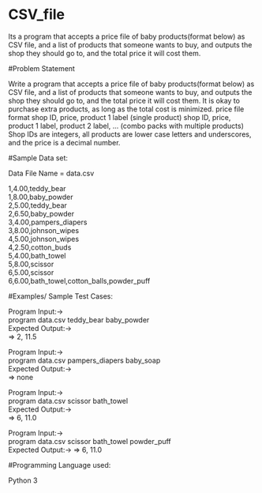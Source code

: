 # CSV_file
Its a program that accepts a price file of baby products(format below) as CSV file, and a list of products that someone wants to buy, and outputs the shop they should go to, and the total price it will cost them.

#Problem Statement

Write a program that accepts a price file of baby products(format below) as CSV file, and a list of products that someone wants to buy, and outputs the shop they should go to, and the total price it will cost them. It is okay to purchase extra products, as long as the total cost is minimized.
price file format
shop ID, price, product 1 label (single product)
shop ID, price, product 1 label, product 2 label, ... (combo packs with multiple products)
Shop IDs are integers, all products are lower case letters and underscores, and the price is a decimal number.

#Sample Data set:

Data File Name = data.csv

1,4.00,teddy_bear   
1,8.00,baby_powder  
2,5.00,teddy_bear  
2,6.50,baby_powder  
3,4.00,pampers_diapers  
3,8.00,johnson_wipes  
4,5.00,johnson_wipes  
4,2.50,cotton_buds  
5,4.00,bath_towel  
5,8.00,scissor  
6,5.00,scissor  
6,6.00,bath_towel,cotton_balls,powder_puff   
  
#Examples/ Sample Test Cases:  
  
Program Input:->  
program data.csv teddy_bear baby_powder  
Expected Output:->  
=> 2, 11.5  
  
Program Input:->  
program data.csv pampers_diapers baby_soap  
Expected Output:->  
=> none  
  
Program Input:->  
program data.csv scissor bath_towel  
Expected Output:->  
=> 6, 11.0  
  
Program Input:->  
program data.csv scissor bath_towel powder_puff  
Expected Output:->
=> 6, 11.0

#Programming Language used:       

Python 3
